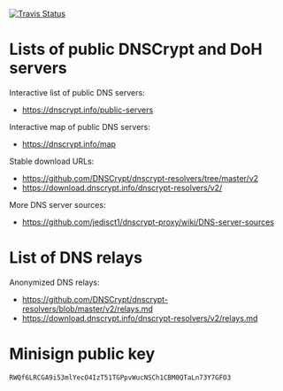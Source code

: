 [![Travis Status](https://travis-ci.org/DNSCrypt/dnscrypt-resolvers.svg?branch=master)](https://travis-ci.org/DNSCrypt/dnscrypt-resolvers/builds/)

# Lists of public DNSCrypt and DoH servers

Interactive list of public DNS servers:
- https://dnscrypt.info/public-servers

Interactive map of public DNS servers:
- https://dnscrypt.info/map

Stable download URLs:
- https://github.com/DNSCrypt/dnscrypt-resolvers/tree/master/v2
- https://download.dnscrypt.info/dnscrypt-resolvers/v2/

More DNS server sources:
- https://github.com/jedisct1/dnscrypt-proxy/wiki/DNS-server-sources

# List of DNS relays

Anonymized DNS relays:
- https://github.com/DNSCrypt/dnscrypt-resolvers/blob/master/v2/relays.md
- https://download.dnscrypt.info/dnscrypt-resolvers/v2/relays.md

# Minisign public key

```text
RWQf6LRCGA9i53mlYecO4IzT51TGPpvWucNSCh1CBM0QTaLn73Y7GFO3
```
